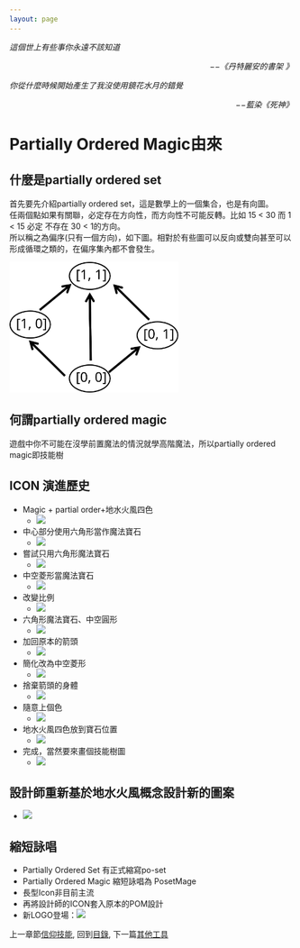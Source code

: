 ```yaml
---
layout: page
---
```


*這個世上有些事你永遠不該知道*  
<p align="right"><i>−−《丹特麗安的書架 》</i></p>

*你從什麼時候開始產生了我沒使用鏡花水月的錯覺*  
<p align="right"><i>−−藍染《死神》</i></p>


# Partially Ordered Magic由來

## 什麼是partially ordered set
首先要先介紹partially ordered set，這是數學上的一個集合，也是有向圖。  
任兩個點如果有關聯，必定存在方向性，而方向性不可能反轉。比如 15 < 30 而 1 < 15 必定 不存在 30 < 1的方向。  
所以稱之為偏序(只有一個方向)，如下圖。相對於有些圖可以反向或雙向甚至可以形成循環之類的，在偏序集內都不會發生。   

<img src="./PartiallyOrdered.svg" Width="300" />

## 何謂partially ordered magic
遊戲中你不可能在沒學前置魔法的情況就學高階魔法，所以partially ordered magic即技能樹


## ICON 演進歷史
 * Magic + partial order+地水火風四色
   * <img src="/Images/Icon/Old/Evolution/001.png" Width="32" />
 * 中心部分使用六角形當作魔法寶石
   * <img src="/Images/Icon/Old/Evolution/002.png" Width="32" />
 * 嘗試只用六角形魔法寶石
   * <img src="/Images/Icon/Old/Evolution/003.png" Width="32" />
 * 中空菱形當魔法寶石
   * <img src="/Images/Icon/Old/Evolution/004.png" Width="32" />
 * 改變比例
   * <img src="/Images/Icon/Old/Evolution/005.png" Width="32" />
 * 六角形魔法寶石、中空圓形
   * <img src="/Images/Icon/Old/Evolution/006.png" Width="32" />
 * 加回原本的箭頭
   * <img src="/Images/Icon/Old/Evolution/007.png" Width="32" />
 * 簡化改為中空菱形
   * <img src="/Images/Icon/Old/Evolution/008.png" Width="32" />
 * 捨棄箭頭的身體
   * <img src="/Images/Icon/Old/Evolution/009.png" Width="32" />
 * 隨意上個色
   * <img src="/Images/Icon/Old/Evolution/010.png" Width="32" />
 * 地水火風四色放到寶石位置
   * <img src="/Images/Icon/Old/Evolution/011.png" Width="32" />
 * 完成，當然要來畫個技能樹圖
   * <img src="/Images/Icon/Old/Evolution/012.png" Width="500" />

## 設計師重新基於地水火風概念設計新的圖案
   * <img src="/Images/Icon/Old/Design/FourElement.png" Width="260" />

## 縮短詠唱
* Partially Ordered Set 有正式縮寫po-set
* Partially Ordered Magic 縮短詠唱為 PosetMage
* 長型Icon非目前主流
* 再將設計師的ICON套入原本的POM設計
* 新LOGO登場：<img src="/Images/Icon/PosetMage_t.png" Width="32" />

上一章節[信仰技能](../Ch3/Faith), 
回到[目錄](/Novel/Setting/#appendix), 
下一篇[其他工具](./Tools) 